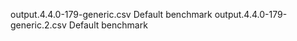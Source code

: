 output.4.4.0-179-generic.csv
    Default benchmark
output.4.4.0-179-generic.2.csv
    Default benchmark